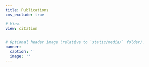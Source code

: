 ```yaml
---
title: Publications
cms_exclude: true

# View.
view: citation


# Optional header image (relative to `static/media/` folder).
banner:
  caption: ''
  image: ''
---
```

